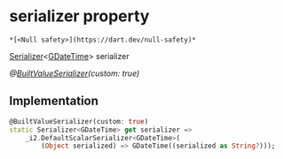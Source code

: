 


# serializer property




    *[<Null safety>](https://dart.dev/null-safety)*




[Serializer](https://pub.dev/documentation/built_value/8.2.0/serializer/Serializer-class.html)&lt;[GDateTime](../../third_party_yonomi_graphql_schema_schema.docs.schema.gql/GDateTime-class.md)> serializer
  
_@[BuiltValueSerializer](https://pub.dev/documentation/built_value/8.2.0/built_value/BuiltValueSerializer-class.html)(custom: true)_






## Implementation

```dart
@BuiltValueSerializer(custom: true)
static Serializer<GDateTime> get serializer =>
    _i2.DefaultScalarSerializer<GDateTime>(
        (Object serialized) => GDateTime((serialized as String?)));
```








